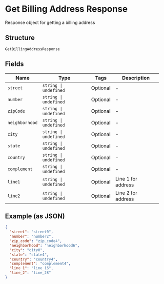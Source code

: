 
# Get Billing Address Response

Response object for getting a billing address

## Structure

`GetBillingAddressResponse`

## Fields

| Name | Type | Tags | Description |
|  --- | --- | --- | --- |
| `street` | `string \| undefined` | Optional | - |
| `number` | `string \| undefined` | Optional | - |
| `zipCode` | `string \| undefined` | Optional | - |
| `neighborhood` | `string \| undefined` | Optional | - |
| `city` | `string \| undefined` | Optional | - |
| `state` | `string \| undefined` | Optional | - |
| `country` | `string \| undefined` | Optional | - |
| `complement` | `string \| undefined` | Optional | - |
| `line1` | `string \| undefined` | Optional | Line 1 for address |
| `line2` | `string \| undefined` | Optional | Line 2 for address |

## Example (as JSON)

```json
{
  "street": "street0",
  "number": "number2",
  "zip_code": "zip_code4",
  "neighborhood": "neighborhood6",
  "city": "city0",
  "state": "state4",
  "country": "country4",
  "complement": "complement4",
  "line_1": "line_16",
  "line_2": "line_28"
}
```

